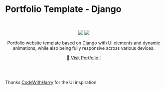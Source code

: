 # Portfolio Template - Django

&nbsp;

<p align="center">
  <img src="https://readme-typing-svg.demolab.com/?lines=Aman Chaudhary + | + Portfolio;&%20Code&center=true&width=700&height=50&weight=800&size=35&duration=2000&pause=2000">
  <img src="https://user-images.githubusercontent.com/73097560/115834477-dbab4500-a447-11eb-908a-139a6edaec5c.gif">
</p> 


<p align=center >Portfolio website template based on Django with UI elements and dynamic animations, while also being fully responsive across various devices.</p>
<p align=center>
    <a href="" target="blank">🔗 Visit Portfolio ! </a>
</p>

<br>
<br>

Thanks [CodeWithHarry](https://github.com/CodeWithHarry) for the UI inspiration.
